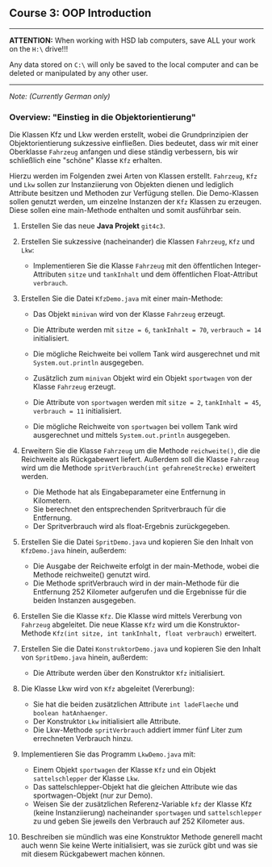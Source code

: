 ## Course 3: OOP Introduction
______

**ATTENTION:** When working with HSD lab computers, save ALL your work on the `H:\` drive!!!

Any data stored on `C:\` will only be saved to the local computer and can be deleted or manipulated by any other user. 
______


*Note: (Currently German only)*

### Overview: "Einstieg in die Objektorientierung"
Die Klassen Kfz und Lkw werden erstellt, wobei die
Grundprinzipien der Objektorientierung sukzessive einfließen. Dies bedeutet, dass wir mit
einer  Oberklasse `Fahrzeug` anfangen und diese ständig verbessern, bis wir schließlich
eine "schöne" Klasse `Kfz` erhalten.

Hierzu werden im Folgenden zwei Arten von Klassen erstellt. `Fahrzeug`, `Kfz` und `Lkw` sollen zur
Instanziierung von Objekten dienen und lediglich Attribute besitzen und Methoden zur
Verfügung stellen.
Die Demo-Klassen sollen genutzt werden, um einzelne Instanzen der `Kfz` Klassen zu
erzeugen. Diese sollen eine main-Methode enthalten und somit ausführbar sein.

1. Erstellen Sie das neue **Java Projekt** `git4c3`.

2. Erstellen Sie sukzessive (nacheinander) die Klassen `Fahrzeug`, `Kfz` und `Lkw`:
   - Implementieren Sie die Klasse `Fahrzeug` mit den öffentlichen Integer-Attributen
   `sitze` und `tankInhalt` und dem öffentlichen Float-Attribut `verbrauch`.   
   
3. Erstellen Sie die Datei `KfzDemo.java` mit einer main-Methode:
   - Das Objekt `minivan` wird von der Klasse `Fahrzeug` erzeugt.
   - Die Attribute werden mit `sitze = 6`, `tankInhalt = 70`, `verbrauch = 14` initialisiert.
   - Die mögliche Reichweite bei vollem Tank wird ausgerechnet und mit
   `System.out.println` ausgegeben.

   - Zusätzlich zum `minivan` Objekt wird ein Objekt `sportwagen` von der Klasse `Fahrzeug` erzeugt.
   - Die Attribute von `sportwagen` werden mit `sitze = 2`, `tankInhalt = 45`, `verbrauch = 11` initialisiert.
   - Die mögliche Reichweite von `sportwagen` bei vollem Tank wird ausgerechnet und mittels `System.out.println` ausgegeben.

4. Erweitern Sie die Klasse `Fahrzeug` um die Methode `reichweite()`, die die Reichweite als Rückgabewert liefert.
   Außerdem soll die Klasse `Fahrzeug` wird um die Methode `spritVerbrauch(int gefahreneStrecke)` erweitert werden.
   - Die Methode hat als Eingabeparameter eine Entfernung in Kilometern.
   - Sie berechnet den entsprechenden Spritverbrauch für die Entfernung.
   - Der Spritverbrauch wird als float-Ergebnis zurückgegeben.

5. Erstellen Sie die Datei `SpritDemo.java` und kopieren Sie den Inhalt von `KfzDemo.java` hinein, außerdem:
   - Die Ausgabe der Reichweite erfolgt in der main-Methode, wobei die Methode reichweite() genutzt wird.
   - Die Methode spritVerbrauch wird in der main-Methode für die Entfernung 252 Kilometer aufgerufen und die Ergebnisse für die beiden Instanzen ausgegeben.

6.  Erstellen Sie die Klasse `Kfz`. Die Klasse wird mittels Vererbung von `Fahrzeug` abgeleitet. Die neue Klasse `Kfz` wird um die Konstruktor-Methode `Kfz(int sitze, int tankInhalt, float verbrauch)` erweitert. 

7. Erstellen Sie die Datei `KonstruktorDemo.java` und kopieren Sie den Inhalt von `SpritDemo.java` hinein, außerdem:
    - Die Attribute werden über den Konstruktor `Kfz` initialisiert.

8.  Die Klasse Lkw wird von `Kfz` abgeleitet (Vererbung):
    - Sie hat die beiden zusätzlichen Attribute `int ladeFlaeche` und `boolean hatAnhaenger`.
    - Der Konstruktor `Lkw` initialisiert alle Attribute.
    - Die Lkw-Methode `spritVerbrauch` addiert immer fünf Liter zum errechneten Verbrauch hinzu.

9. Implementieren Sie das Programm `LkwDemo.java` mit:
    - Einem Objekt `sportwagen` der Klasse `Kfz` und ein Objekt `sattelschlepper` der Klasse
    `Lkw`.
    - Das sattelschlepper-Objekt hat die gleichen Attribute wie das sportwagen-Objekt (nur
    zur Demo).
    - Weisen Sie der zusätzlichen Referenz-Variable `kfz` der Klasse Kfz (keine Instanziierung)
    nacheinander `sportwagen` und `sattelschlepper` zu und geben Sie jeweils den Verbrauch auf 252 Kilometer aus.

10. Beschreiben sie mündlich was eine Konstruktor Methode generell macht auch wenn Sie keine Werte initialisiert, was sie zurück gibt und was sie mit diesem Rückgabewert machen können.
